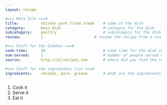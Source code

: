 ```yaml
---
layout: recipe

#=== Meta Info ===#
title: 			chicken pork fried steak	# name of the dish
category:		main dish					# category for the dish
subcategory:	poultry						# subcategory for the dish
review:			1						# review the recipe from a scale of 1 (bad!) to 5 (amazing!)

#=== Stuff for the Sidebar ===#
cook-time:		20							# cook time for the dish in minutes
num-served:		1							# number of people served by the dish
source:			http://allrecipes.com  		# where did you find the recipe?

#=== Stuff for the ingredients list ===#
ingredients:	chicken, pork, grease		# what are the ingredients?
---
```


1. Cook it
2. Serve it
3. Eat it